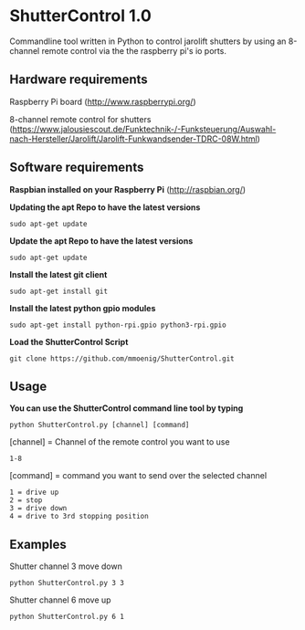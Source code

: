 # ShutterControl 1.0
Commandline tool written in Python to control jarolift shutters by using an 8-channel remote control via the the raspberry pi's io ports.

## Hardware requirements
Raspberry Pi board (http://www.raspberrypi.org/)

8-channel remote control for shutters 
(https://www.jalousiescout.de/Funktechnik-/-Funksteuerung/Auswahl-nach-Hersteller/Jarolift/Jarolift-Funkwandsender-TDRC-08W.html)

## Software requirements
**Raspbian installed on your Raspberry Pi** (http://raspbian.org/)

**Updating the apt Repo to have the latest versions**
```
sudo apt-get update
```
**Update the apt Repo to have the latest versions**
```
sudo apt-get update
```
**Install the latest git client**
```
sudo apt-get install git
```
**Install the latest python gpio modules**
```
sudo apt-get install python-rpi.gpio python3-rpi.gpio
```
**Load the ShutterControl Script**
```
git clone https://github.com/mmoenig/ShutterControl.git
```
## Usage
**You can use the ShutterControl command line tool by typing**
```
python ShutterControl.py [channel] [command]
```
[channel] = Channel of the remote control you want to use
```
1-8
```
[command] = command you want to send over the selected channel
```
1 = drive up
2 = stop
3 = drive down
4 = drive to 3rd stopping position
```

## Examples
Shutter channel 3 move down
```
python ShutterControl.py 3 3
```
Shutter channel 6 move up
```
python ShutterControl.py 6 1
```

